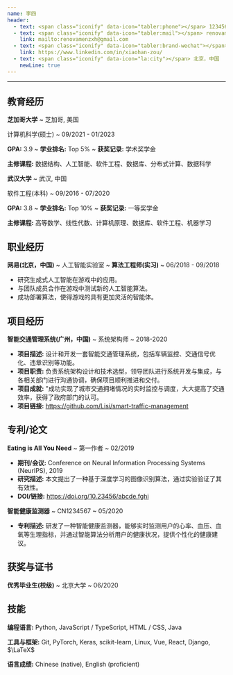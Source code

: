 ```yaml
---
name: 李四
header:
  - text: <span class="iconify" data-icon="tabler:phone"></span> 12345678569
  - text: <span class="iconify" data-icon="tabler:mail"></span> renovamenzxh@gmail.com
    link: mailto:renovamenzxh@gmail.com
  - text: <span class="iconify" data-icon="tabler:brand-wechat"></span> wechat_xiaohan_zou
    link: https://www.linkedin.com/in/xiaohan-zou/
  - text: <span class="iconify" data-icon="la:city"></span> 北京，中国
    newLine: true
---
```

---

## 教育经历

**芝加哥大学**
  ~ 芝加哥, 美国

计算机科学(硕士)
  ~ 09/2021 - 01/2023

**GPA:** 3.9
  ~ **学业排名:** Top 5%
  ~ **获奖记录:** 学术奖学金

**主修课程:** 数据结构、人工智能、软件工程、数据库、分布式计算、数据科学

**武汉大学**
  ~ 武汉, 中国

软件工程(本科)
  ~ 09/2016 - 07/2020

**GPA:** 3.8
  ~ **学业排名:** Top 10%
  ~ **获奖记录:** 一等奖学金

**主修课程:** 高等数学、线性代数、计算机原理、数据库、软件工程、机器学习

## 职业经历  

**网易(北京，中国)**
  ~ 人工智能实验室
  ~ **算法工程师(实习)**
  ~ 06/2018 - 09/2018

- 研究生成式人工智能在游戏中的应用。
- 与团队成员合作在游戏中测试新的人工智能算法。
- 成功部署算法，使得游戏的具有更加灵活的智能体。

## 项目经历  

**智能交通管理系统(广州，中国)**
  ~ 系统架构师
  ~ 2018-2020

- **项目描述:** 设计和开发一套智能交通管理系统，包括车辆监控、交通信号优化、违章识别等功能。
- **项目职责:** 负责系统架构设计和技术选型，领导团队进行系统开发与集成，与各相关部门进行沟通协调，确保项目顺利推进和交付。
- **项目成就:** "成功实现了城市交通拥堵情况的实时监控与调度，大大提高了交通效率，获得了政府部门的认可。
- **项目链接:** https://github.com/Lisi/smart-traffic-management

## 专利/论文

**Eating is All You Need**
  ~ 第一作者
  ~ 02/2019

- **期刊/会议:** Conference on Neural Information Processing Systems (NeurIPS), 2019 
- **研究描述:** 本文提出了一种基于深度学习的图像识别算法，通过实验验证了其有效性。
- **DOI/链接:** https://doi.org/10.23456/abcde.fghi

**智能健康监测器**
  ~ CN1234567
  ~ 05/2020

- **专利描述:** 研发了一种智能健康监测器，能够实时监测用户的心率、血压、血氧等生理指标，并通过智能算法分析用户的健康状况，提供个性化的健康建议。

## 获奖与证书

**优秀毕业生(校级)** 
  ~ 北京大学
  ~ 06/2020


## 技能

**编程语言:** <span class="iconify" data-icon="vscode-icons:file-type-python"></span> Python, <span class="iconify" data-icon="vscode-icons:file-type-js-official"></span> JavaScript / <span class="iconify" data-icon="vscode-icons:file-type-typescript-official"></span> TypeScript, <span class="iconify" data-icon="vscode-icons:file-type-html"></span> HTML / <span class="iconify" data-icon="vscode-icons:file-type-css"></span> CSS, <span class="iconify" data-icon="logos:java" data-inline="false"></span> Java

**工具与框架:** Git, PyTorch, Keras, scikit-learn, Linux, Vue, React, Django, $\LaTeX$

**语言成绩:** Chinese (native), English (proficient)
